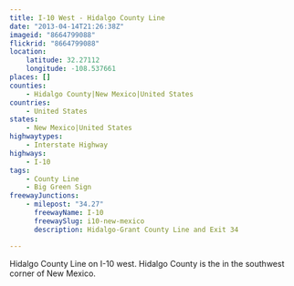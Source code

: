 ```yaml
---
title: I-10 West - Hidalgo County Line
date: "2013-04-14T21:26:38Z"
imageid: "8664799088"
flickrid: "8664799088"
location:
    latitude: 32.27112
    longitude: -108.537661
places: []
counties:
    - Hidalgo County|New Mexico|United States
countries:
    - United States
states:
    - New Mexico|United States
highwaytypes:
    - Interstate Highway
highways:
    - I-10
tags:
    - County Line
    - Big Green Sign
freewayJunctions:
    - milepost: "34.27"
      freewayName: I-10
      freewaySlug: i10-new-mexico
      description: Hidalgo-Grant County Line and Exit 34

---
```

Hidalgo County Line on I-10 west.  Hidalgo County is the in the southwest corner of New Mexico.